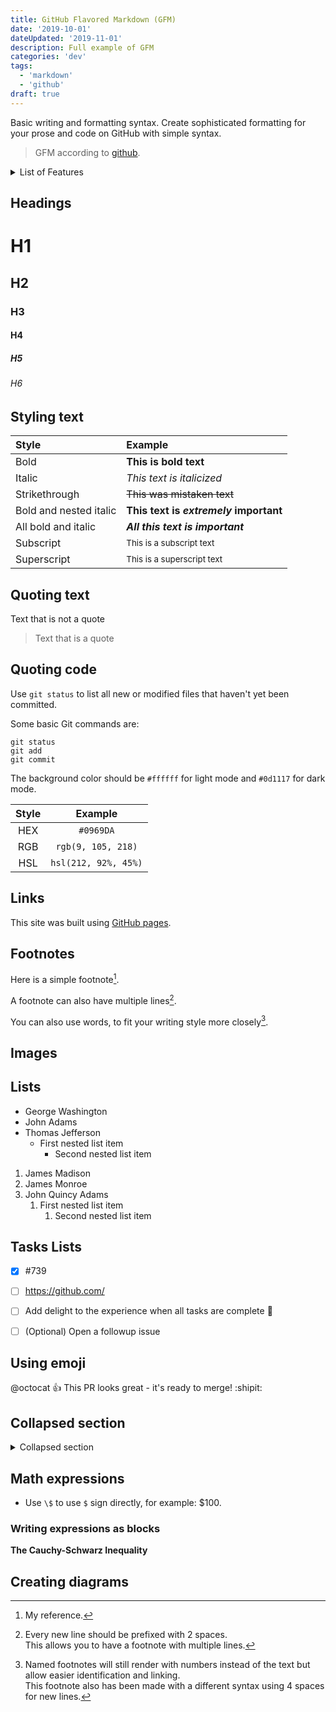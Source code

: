 ```yaml
---
title: GitHub Flavored Markdown (GFM)
date: '2019-10-01'
dateUpdated: '2019-11-01'
description: Full example of GFM
categories: 'dev'
tags:
  - 'markdown'
  - 'github'
draft: true
---
```


Basic writing and formatting syntax. Create sophisticated formatting for your prose and code on GitHub with simple syntax.

> GFM according to [github](https://docs.github.com/en/get-started/writing-on-github/getting-started-with-writing-and-formatting-on-github/basic-writing-and-formatting-syntax#headings).

<details>
<summary>List of Features</summary>

<!-- TODO: inpage linking fails in sveltekit -->

1. [Headings](#headings)
2. [Styling text](#styling-text)
3. [Quoting text](#quoting-text)
4. [Quoting code](#quoting-code)
5. [Links](#links)
6. [Images](#images)
7. [Lists](#lists)
8. [~~Task Lists~~](#tasks-lists)
9. [Using emoji](#using-emoji)
10. [Footnotes](#footnotes)
11. [Collapsed section](#collapsed-section)
12. [~~Math expressions~~](#math-expressions)
13. [~~Creating digrams~~](#creating-diagrams)

</details>

## Headings

# H1

## H2

### H3

#### H4

##### H5

###### H6

## Styling text

| Style                  | Example                                |
| :--------------------- | :------------------------------------- |
| Bold                   | **This is bold text**                  |
| Italic                 | _This text is italicized_              |
| Strikethrough          | ~~This was mistaken text~~             |
| Bold and nested italic | **This text is _extremely_ important** |
| All bold and italic    | **_All this text is important_**       |
| Subscript              | <sub>This is a subscript text</sub>    |
| Superscript            | <sup>This is a superscript text</sup>  |

## Quoting text

Text that is not a quote

> Text that is a quote

## Quoting code

Use `git status` to list all new or modified files that haven't yet been committed.

Some basic Git commands are:

```shell
git status
git add
git commit
```

The background color should be `#ffffff` for light mode and `#0d1117` for dark mode.

| Style |       Example        |
| :---: | :------------------: |
|  HEX  |      `#0969DA`       |
|  RGB  |  `rgb(9, 105, 218)`  |
|  HSL  | `hsl(212, 92%, 45%)` |

## Links

This site was built using [GitHub pages](https://pages.github.com/).

## Footnotes

Here is a simple footnote[^1].

A footnote can also have multiple lines[^2].

You can also use words, to fit your writing style more closely[^note].

[^1]: My reference.
[^2]:
    Every new line should be prefixed with 2 spaces.  
    This allows you to have a footnote with multiple lines.

[^note]:
    Named footnotes will still render with numbers instead of the text but allow easier identification and linking.  
    This footnote also has been made with a different syntax using 4 spaces for new lines.

## Images

<!-- <figure>
  <img src="https://myoctocat.com/assets/images/base-octocat.svg" alt="Octocat">
  <figcaption>Fig 1. Octocat</figcaption>
</figure> -->

## Lists

- George Washington
- John Adams
- Thomas Jefferson
  - First nested list item
    - Second nested list item

1. James Madison
2. James Monroe
3. John Quincy Adams
   1. First nested list item
      1. Second nested list item

## Tasks Lists

- [x] #739
- [ ] https://github.com/
- [ ] Add delight to the experience when all tasks are complete :tada:

- [ ] \(Optional) Open a followup issue

## Using emoji

@octocat :+1: This PR looks great - it's ready to merge! :shipit:

## Collapsed section

<details>
<summary>Collapsed section</summary>

```ruby
puts "Hello World"
```

</details>

## Math expressions

<!-- - This sentence uses `$` delimiters to show math inline: $\sqrt{3x-1}+(1+x)^2$.
- This expression uses `\$` to display a dollar sign: $\sqrt{\$4}$. -->

- Use `\$` to use `$` sign directly, for example: \$100.

### Writing expressions as blocks

**The Cauchy-Schwarz Inequality**

<!-- $$
\left( \sum_{k=1}^n a_k b_k \right)^2 \leq \left( \sum_{k=1}^n a_k^2 \right) \left( \sum_{k=1}^n b_k^2 \right)
$$ -->

## Creating diagrams

<!--
```dot
digraph example1 {
    1 -> 2 -> { 4, 5 };
    1 -> 3 -> { 6, 7 };
}
```
-->
